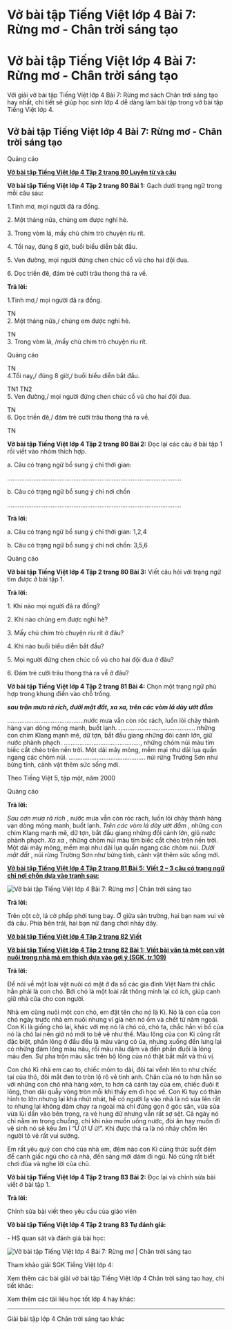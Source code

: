 # Vở bài tập Tiếng Việt lớp 4 Bài 7: Rừng mơ - Chân trời sáng tạo

# Vở bài tập Tiếng Việt lớp 4 Bài 7: Rừng mơ - Chân trời sáng tạo

Với giải vở bài tập Tiếng Việt lớp 4 Bài 7: Rừng mơ sách Chân trời sáng tạo hay nhất, chi tiết sẽ giúp học sinh lớp 4 dễ dàng làm bài tập trong vở bài tập Tiếng Việt lớp 4.

## Vở bài tập Tiếng Việt lớp 4 Bài 7: Rừng mơ - Chân trời sáng tạo

Quảng cáo

[**Vở bài tập Tiếng Việt lớp 4 Tập 2 trang 80 Luyện từ và câu**](https://vietjack.com/vbt-tieng-viet-4-ct/luyen-tu-va-cau-trang-80-vbt-tieng-viet-4-tap-2.jsp)

**Vở bài tập Tiếng Việt lớp 4 Tập 2 trang 80 Bài 1:** Gạch dưới trạng ngữ trong mỗi câu sau: 

1.Tinh mơ, mọi người đã ra đồng. 

2\. Một tháng nữa, chúng em được nghỉ hè. 

3\. Trong vòm lá, mấy chú chim trò chuyện ríu rít. 

4\. Tối nay, đúng 8 giờ, buổi biểu diễn bắt đầu. 

5\. Ven đường, mọi người đứng chen chúc cổ vũ cho hai đội đua. 

6\. Dọc triền đê, đám trẻ cưỡi trâu thong thả ra về. 

**Trả lời:**

1.Tinh mơ,/ mọi người đã ra đồng.

TN  
2\. Một tháng nữa,/ chúng em được nghỉ hè.

TN  
3\. Trong vòm lá, /mấy chú chim trò chuyện ríu rít.

Quảng cáo

TN  
4.Tối nay,/ đúng 8 giờ,/ buổi biểu diễn bắt đầu.

TN1 TN2  
5\. Ven đường,/ mọi người đứng chen chúc cổ vũ cho hai đội đua.

TN  
6\. Dọc triền đê,/ đám trẻ cưỡi trâu thong thả ra về.

TN 

**Vở bài tập Tiếng Việt lớp 4 Tập 2 trang 80 Bài 2:** Đọc lại các câu ở bài tập 1 rồi viết vào nhóm thích hợp. 

a. Câu có trạng ngữ bổ sung ý chỉ thời gian: 

……………………………………………………………………………………….

b. Câu có trạng ngữ bổ sung ý chỉ nơi chốn 

……………………………………………………………………………………….

**Trả lời:**

a. Câu có trạng ngữ bổ sung ý chỉ thời gian: 1,2,4

b. Câu có trạng ngữ bổ sung ý chỉ nơi chốn: 3,5,6

Quảng cáo

**Vở bài tập Tiếng Việt lớp 4 Tập 2 trang 80 Bài 3:** Viết câu hỏi với trạng ngữ tìm được ở bài tập 1. 

**Trả lời:**

1\. Khi nào mọi người đã ra đồng?

2\. Khi nào chúng em được nghỉ hè?

3\. Mấy chú chim trò chuyện ríu rít ở đâu?

4\. Khi nào buổi biểu diễn bắt đầu?

5\. Mọi người đứng chen chúc cổ vũ cho hai đội đua ở đâu?

6\. Đám trẻ cưỡi trâu thong thả ra về ở đâu?

**Vở bài tập Tiếng Việt lớp 4 Tập 2 trang 81 Bài 4:** Chọn một trạng ngữ phù hợp trong khung điền vào chỗ trống. 

**_sau trận mưa rả rích, dưới mặt đất, xa xa, trên các vòm lá dày ướt đẫm_**

……………………………………..nước mưa vẫn còn róc rách, luồn lỏi chảy thành hàng vạn dòng mỏng manh, buốt lạnh. …………………………………….. những con chim Klang mạnh mẽ, dữ tợn, bắt đầu giang những đôi cánh lớn, giữ nước phành phạch. …………………………………….., những chỏm núi màu tím biếc cắt chéo trên nền trời. Một dải mây mỏng, mềm mại như dải lụa quấn ngang các chòm núi. …………………………………….. núi rừng Trường Sơn như bừng tỉnh, cảnh vật thêm sức sống mới. 

Theo Tiếng Việt 5, tập một, năm 2000 

Quảng cáo

**Trả lời:**

_Sau cơn mưa rả rích_ , nước mưa vẫn còn róc rách, luồn lỏi chảy thành hàng vạn dòng mỏng manh, buốt lạnh.  _Trên các vòm lá dày ướt đẫm_ , những con chim Klang mạnh mẽ, dữ tợn, bắt đầu giang những đôi cánh lớn, giũ nước phành phạch.  _Xa xa_ , những chỏm núi màu tím biếc cắt chéo trên nền trời. Một dải mây mỏng, mềm mại như dải lụa quấn ngang các chòm núi.  _Dưới mặt đất_ , núi rừng Trường Sơn như bừng tỉnh, cảnh vật thêm sức sống mới.

[**Vở bài tập Tiếng Việt lớp 4 Tập 2 trang 81 Bài 5:** **Viết 2 – 3 câu có trạng ngữ chỉ nơi chốn dựa vào tranh sau:**](https://vietjack.com/vbt-tieng-viet-4-ct/viet-2-3-cau-co-trang-ngu-chi-noi-chon-dua-vao-tranh-vm.jsp)

![Vở bài tập Tiếng Việt lớp 4 Bài 7: Rừng mơ | Chân trời sáng tạo](https://vietjack.com/vbt-tieng-viet-4-ct/images/bai-7-rung-mo.PNG)

**Trả lời:**

Trên cột cờ, lá cờ phấp phới tung bay. Ở giữa sân trường, hai bạn nam vui vẻ đá cầu. Phía bên trái, hai bạn nữ đang chơi nhảy dây.

[**Vở bài tập Tiếng Việt lớp 4 Tập 2 trang 82 Viết**](https://vietjack.com/vbt-tieng-viet-4-ct/viet-trang-82-vbt-tieng-viet-4-tap-2.jsp)

[**Vở bài tập Tiếng Việt lớp 4 Tập 2 trang 82 Bài 1:** **Viết bài văn tả một con vật nuôi trong nhà mà em thích dựa vào gợi ý (SGK, tr.109)**](https://vietjack.com/vbt-tieng-viet-4-ct/viet-bai-van-ta-mot-con-vat-nuoi-trong-nha-vm.jsp)

**Trả lời:**

Để nói về một loài vật nuôi có mặt ở đa số các gia đình Việt Nam thì chắc hẳn phải là con chó. Bởi chó là một loài rất thông minh lại có ích, giúp canh giữ nhà cửa cho con người.

Nhà em cũng nuôi một con chó, em đặt tên cho nó là Ki. Nó là con của con chó ngày trước nhà em nuôi nhưng vì già nên nó ốm và chết từ năm ngoái. Con Ki là giống chó lai, khác với mẹ nó là chó cỏ, chó ta, chắc hẳn vì bố của nó là chó lai nên giờ nó mới to bệ vệ như thế. Màu lông của con Ki cũng rất đặc biệt, phần lông ở đầu đều là màu vàng cỏ úa, nhưng xuống đến lưng lại có những đám lông màu nâu, rồi màu nâu đậm và đến phần đuôi là lông màu đen. Sự pha trộn màu sắc trên bộ lông của nó thật bắt mắt và thú vị. 

Con chó Ki nhà em cao to, chiếc mõm to dài, đôi tai vểnh lên to như chiếc tai của thỏ, đôi mắt đen to tròn lộ rõ vẻ tinh anh. Chân của nó to hơn hẳn so với những con chó nhà hàng xóm, to hơn cả cánh tay của em, chiếc đuôi ít lông, thon dài quẫy vòng tròn mỗi khi thấy em đi học về. Con Ki tuy có thân hình to lớn nhưng lại khá nhút nhát, hễ có người lạ vào nhà là nó sủa lên rất to nhưng lại không dám chạy ra ngoài mà chỉ đứng gọn ở góc sân, vừa sủa vừa lùi dần vào bên trong, ra vẻ hung dữ nhưng vẫn rất sợ sệt. Cả ngày nó chỉ nằm im trong chuồng, chỉ khi nào muốn uống nước, đòi ăn hay muốn đi vệ sinh nó sẽ kêu âm ỉ “Ư ử! Ư ử!”. Khi được thả ra là nó nhảy chồm lên người tỏ vẻ rất vui sướng. 

Em rất yêu quý con chó của nhà em, đêm nào con Ki cũng thức suốt đêm để canh giấc ngủ cho cả nhà, đến sáng mới dám đi ngủ. Nó cũng rất biết chơi đùa và nghe lời của chủ.

**Vở bài tập Tiếng Việt lớp 4 Tập 2 trang 83 Bài 2:** Đọc lại và chỉnh sửa bài viết ở bài tập 1.

**Trả lời:**

Chỉnh sửa bài viết theo yêu cầu của giáo viên

**Vở bài tập Tiếng Việt lớp 4 Tập 2 trang 83 Tự đánh giá:**

\- HS quan sát và đánh giá bài học:

![Vở bài tập Tiếng Việt lớp 4 Bài 7: Rừng mơ | Chân trời sáng tạo](https://vietjack.com/vbt-tieng-viet-4-ct/images/bai-7-rung-mo-1.PNG)

Tham khảo giải SGK Tiếng Việt lớp 4:

Xem thêm các bài giải vở bài tập Tiếng Việt lớp 4 Chân trời sáng tạo hay, chi tiết khác:

Xem thêm các tài liệu học tốt lớp 4 hay khác:

* * *

Giải bài tập lớp 4 Chân trời sáng tạo khác
